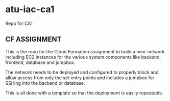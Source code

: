 # atu-iac-ca1
Repo for CA1

## CF ASSIGNMENT
This is the repo for the Cloud Formation assignment to build a mini-network including EC2 instances for the various system components like backend, frontend, database and jumpbox. 

The network needs to be deployed and configured to properly block and allow access from only the set entry points and includes a jumpbox for SSHing into the backend or database. 

This is all done with a template so that the deployment is easily repeatable.
